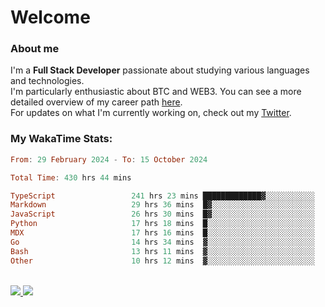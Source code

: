 # Welcome

### About me

I'm a **Full Stack Developer** passionate about studying various languages and technologies. 
</br>
I'm particularly enthusiastic about BTC and WEB3. You can see a more detailed overview of my career path [here](https://yan-pi.vercel.app/).
</br>
For updates on what I'm currently working on, check out my [Twitter](https://twitter.com/yamigake).

### My WakaTime Stats:
<!--START_SECTION:waka-->

```haskell
From: 29 February 2024 - To: 15 October 2024

Total Time: 430 hrs 44 mins

TypeScript                 241 hrs 23 mins █████████████▓░░░░░░░░░░░   54.74 %
Markdown                   29 hrs 36 mins  █▓░░░░░░░░░░░░░░░░░░░░░░░   06.71 %
JavaScript                 26 hrs 30 mins  █▓░░░░░░░░░░░░░░░░░░░░░░░   06.01 %
Python                     17 hrs 18 mins  █░░░░░░░░░░░░░░░░░░░░░░░░   03.92 %
MDX                        17 hrs 16 mins  █░░░░░░░░░░░░░░░░░░░░░░░░   03.92 %
Go                         14 hrs 34 mins  ▓░░░░░░░░░░░░░░░░░░░░░░░░   03.31 %
Bash                       13 hrs 11 mins  ▓░░░░░░░░░░░░░░░░░░░░░░░░   02.99 %
Other                      10 hrs 12 mins  ▓░░░░░░░░░░░░░░░░░░░░░░░░   02.32 %
```

<!--END_SECTION:waka-->

<div style="display: inline_block"><br>
  <a style="border-radius:10px;" href="https://www.linkedin.com/in/yan-fernandes-55a81a201/" target="_blank"><img src="https://skillicons.dev/icons?i=linkedin" target="_blank"</a> 
  <a style="border-radius:10px;" href = "mailto:yanfernandes404@gmail.com"><img src="https://skillicons.dev/icons?i=gmail" target="_blank"></a>
</div>
